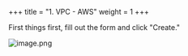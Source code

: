+++
title = "1. VPC - AWS"
weight = 1
+++


First things first, fill out the form and click "Create."


![image.png](images/003-iii-setup-vpc-aws-resources/8-image.png)


